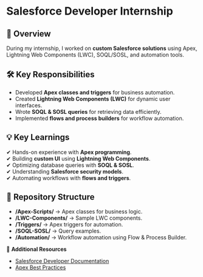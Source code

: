 # Salesforce Developer Internship  

## 📌 Overview  
During my internship, I worked on **custom Salesforce solutions** using Apex, Lightning Web Components (LWC), SOQL/SOSL, and automation tools.  

## 🛠 Key Responsibilities  
- Developed **Apex classes and triggers** for business automation.  
- Created **Lightning Web Components (LWC)** for dynamic user interfaces.  
- Wrote **SOQL & SOSL queries** for retrieving data efficiently.  
- Implemented **flows and process builders** for workflow automation.  

## 💡 Key Learnings  
✔ Hands-on experience with **Apex programming**.  
✔ Building **custom UI** using **Lightning Web Components**.  
✔ Optimizing database queries with **SOQL & SOSL**.  
✔ Understanding **Salesforce security models**.  
✔ Automating workflows with **flows and triggers**.  

## 📂 Repository Structure  
- **/Apex-Scripts/** → Apex classes for business logic.  
- **/LWC-Components/** → Sample LWC components.  
- **/Triggers/** → Apex triggers for automation.  
- **/SOQL-SOSL/** → Query examples.  
- **/Automation/** → Workflow automation using Flow & Process Builder.  

🔗 **Additional Resources**  
- [Salesforce Developer Documentation](https://developer.salesforce.com/)  
- [Apex Best Practices](https://developer.salesforce.com/docs/)  
